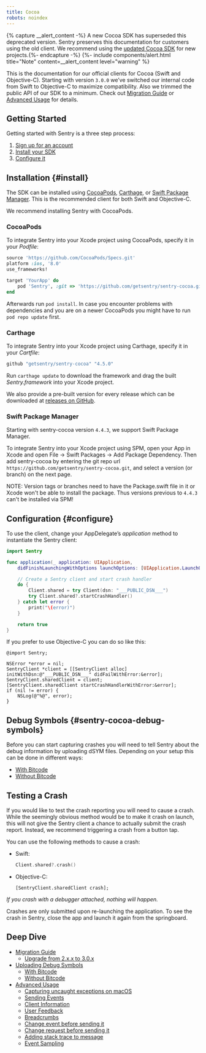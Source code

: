 ```yaml
---
title: Cocoa
robots: noindex
---
```


{% capture __alert_content -%}
A new Cocoa SDK has superseded this deprecated version. Sentry preserves this documentation for customers using the old client. We recommend using the [updated Cocoa SDK](/platforms/cocoa/) for new projects.{%- endcapture -%}
{%- include components/alert.html
    title="Note"
    content=__alert_content
    level="warning"
%}

This is the documentation for our official clients for Cocoa (Swift and Objective-C). Starting with version `3.0.0` we’ve switched our internal code from Swift to Objective-C to maximize compatibility. Also we trimmed the public API of our SDK to a minimum. Check out [Migration Guide](/clients/cocoa/migration/#migration) or [Advanced Usage](/clients/cocoa/advanced/#advanced) for details.

## Getting Started
Getting started with Sentry is a three step process:

1.  [Sign up for an account](https://sentry.io/signup/)
2.  [Install your SDK](#install)
3.  [Configure it](#configure)

<!-- WIZARD -->
## Installation {#install}

The SDK can be installed using [CocoaPods](http://cocoapods.org), [Carthage](https://github.com/Carthage/Carthage), or [Swift Package Manager](https://swift.org/package-manager/). This is the recommended client for both Swift and Objective-C.

We recommend installing Sentry with CocoaPods.

### CocoaPods

To integrate Sentry into your Xcode project using CocoaPods, specify it in your _Podfile_:

```ruby
source 'https://github.com/CocoaPods/Specs.git'
platform :ios, '8.0'
use_frameworks!

target 'YourApp' do
    pod 'Sentry', :git => 'https://github.com/getsentry/sentry-cocoa.git', :tag => '4.5.0'
end
```

Afterwards run `pod install`. In case you encounter problems with dependencies and you are on a newer CocoaPods you might have to run `pod repo update` first.

### Carthage

To integrate Sentry into your Xcode project using Carthage, specify it in your _Cartfile_:

```ruby
github "getsentry/sentry-cocoa" "4.5.0"
```

Run `carthage update` to download the framework and drag the built _Sentry.framework_ into your Xcode project.

We also provide a pre-built version for every release which can be downloaded at [releases on GitHub](https://github.com/getsentry/sentry-cocoa/releases).

### Swift Package Manager

Starting with sentry-cocoa version `4.4.3`, we support Swift Package Manager.

To integrate Sentry into your Xcode project using SPM, open your App in Xcode and open File -> Swift Packages -> Add Package Dependency. Then add sentry-cocoa by entering the git repo url `https://github.com/getsentry/sentry-cocoa.git`, and select a version (or branch) on the next page.

NOTE: Version tags or branches need to have the Package.swift file in it or Xcode won't be able to install the package. Thus versions previous to `4.4.3` can't be installed via SPM!

## Configuration {#configure}

To use the client, change your AppDelegate’s _application_ method to instantiate the Sentry client:

```swift
import Sentry

func application(_ application: UIApplication, 
    didFinishLaunchingWithOptions launchOptions: [UIApplication.LaunchOptionsKey: Any]?) -> Bool {

    // Create a Sentry client and start crash handler
    do {
        Client.shared = try Client(dsn: "___PUBLIC_DSN___")
        try Client.shared?.startCrashHandler()
    } catch let error {
        print("\(error)")
    }

    return true
}
```

If you prefer to use Objective-C you can do so like this:

```objc
@import Sentry;

NSError *error = nil;
SentryClient *client = [[SentryClient alloc] initWithDsn:@"___PUBLIC_DSN___" didFailWithError:&error];
SentryClient.sharedClient = client;
[SentryClient.sharedClient startCrashHandlerWithError:&error];
if (nil != error) {
    NSLog(@"%@", error);
}
```

## Debug Symbols {#sentry-cocoa-debug-symbols}

Before you can start capturing crashes you will need to tell Sentry about the debug information by uploading dSYM files. Depending on your setup this can be done in different ways:

-   [With Bitcode](/clients/cocoa/dsym/#dsym-with-bitcode)
-   [Without Bitcode](/clients/cocoa/dsym/#dsym-without-bitcode)

<!-- TODO-ADD-VERIFICATION-EXAMPLE -->
<!-- ENDWIZARD -->

## Testing a Crash

If you would like to test the crash reporting you will need to cause a crash. While the seemingly obvious method would be to make it crash on launch, this will not give the Sentry client a chance to actually submit the crash report. Instead, we recommend triggering a crash from a button tap.

You can use the following methods to cause a crash:

-   Swift:

    ```swift
    Client.shared?.crash()
    ```
-   Objective-C:

    ```objc
    [SentryClient.sharedClient crash];
    ```

_If you crash with a debugger attached, nothing will happen._

Crashes are only submitted upon re-launching the application. To see the crash in Sentry, close the app and launch it again from the springboard.

## Deep Dive

-   [Migration Guide](/clients/cocoa/migration/)
    -   [Upgrade from 2.x.x to 3.0.x](/clients/cocoa/migration/#upgrade-from-2-x-x-to-3-0-x)
-   [Uploading Debug Symbols](/clients/cocoa/dsym/)
    -   [With Bitcode](/clients/cocoa/dsym/#with-bitcode)
    -   [Without Bitcode](/clients/cocoa/dsym/#without-bitcode)
-   [Advanced Usage](/clients/cocoa/advanced/)
    -   [Capturing uncaught exceptions on macOS](/clients/cocoa/advanced/#capturing-uncaught-exceptions-on-macos)
    -   [Sending Events](/clients/cocoa/advanced/#sending-events)
    -   [Client Information](/clients/cocoa/advanced/#client-information)
    -   [User Feedback](/clients/cocoa/advanced/#user-feedback)
    -   [Breadcrumbs](/clients/cocoa/advanced/#breadcrumbs)
    -   [Change event before sending it](/clients/cocoa/advanced/#change-event-before-sending-it)
    -   [Change request before sending it](/clients/cocoa/advanced/#change-request-before-sending-it)
    -   [Adding stack trace to message](/clients/cocoa/advanced/#adding-stacktrace-to-message)
    -   [Event Sampling](/clients/cocoa/advanced/#event-sampling)
